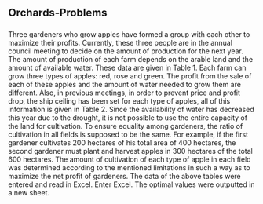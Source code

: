 ## Orchards-Problems

###
Three gardeners who grow apples have formed a group with each other to maximize their profits. Currently, these three people are in the annual council meeting to decide on the amount of production for the next year. The amount of production of each farm depends on the arable land and the amount of available water. These data are given in Table 1.
Each farm can grow three types of apples: red, rose and green. The profit from the sale of each of these apples and the amount of water needed to grow them are different. Also, in previous meetings, in order to prevent price and profit drop, the ship ceiling has been set for each type of apples, all of this information is given in Table 2.
Since the availability of water has decreased this year due to the drought, it is not possible to use the entire capacity of the land for cultivation. To ensure equality among gardeners, the ratio of cultivation in all fields is supposed to be the same. For example, if the first gardener cultivates 200 hectares of his total area of 400 hectares, the second gardener must plant and harvest apples in 300 hectares of the total 600 hectares. The amount of cultivation of each type of apple in each field was determined according to the mentioned limitations in such a way as to maximize the net profit of gardeners. The data of the above tables were entered and read in Excel. Enter Excel. The optimal values were outputted in a new sheet.
